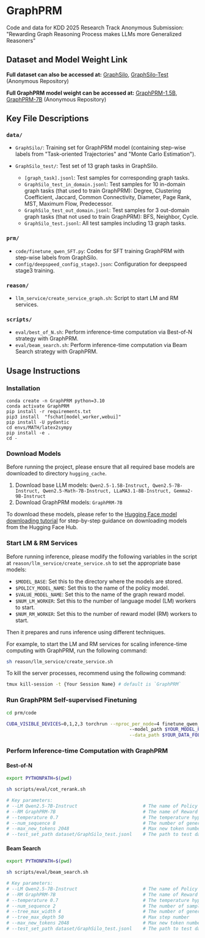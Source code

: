 # GraphPRM

Code and data for KDD 2025 Research Track Anonymous Submission: "Rewarding Graph Reasoning Process makes LLMs more Generalized Reasoners"

## Dataset and Model Weight Link

**Full dataset can also be accessed at:** [GraphSilo](https://huggingface.co/datasets/GraphPRM/GraphSilo), [GraphSilo-Test](https://huggingface.co/datasets/GraphPRM/GraphSilo-Test) (Anonymous Repository)

**Full GraphPRM model weight can be accessed at:** [GraphPRM-1.5B](https://huggingface.co/GraphPRM/GraphPRM-1.5B), [GraphPRM-7B](https://huggingface.co/GraphPRM/GraphPRM-7B) (Anonymous Repository)

## Key File Descriptions

### `data/`

- `GraphSilo/`: Training set for GraphPRM model (containing step-wise labels from "Task-oriented Trajectories" and "Monte Carlo Estimation").

- `GraphSilo_test/`: Test set of 13 graph tasks in GraphSilo.
  - `[graph_task].jsonl`: Test samples for corresponding graph tasks.
  - `GraphSilo_test_in_domain.jsonl`: Test samples for 10 in-domain graph tasks (that used to train GraphPRM): Degree, Clustering Coefficient, Jaccard, Common Connectivity, Diameter, Page Rank, MST, Maximum Flow, Predecessor.
  - `GraphSilo_test_out_domain.jsonl`: Test samples for 3 out-domain graph tasks (that not used to train GraphPRM): BFS, Neighbor, Cycle.
  - `GraphSilo_test.jsonl`: All test samples including 13 graph tasks.

### `prm/`

- `code/finetune_qwen_SFT.py`: Codes for SFT training GraphPRM with step-wise labels from GraphSilo.
- `config/deepspeed_config_stage3.json`: Configuration for deepspeed stage3 training.

### `reason/`

- `llm_service/create_service_graph.sh`: Script to start LM and RM services.

### `scripts/`

- `eval/best_of_N.sh`: Perform inference-time computation via Best-of-N strategy with GraphPRM.
- `eval/beam_search.sh`: Perform inference-time computation via Beam Search strategy with GraphPRM.

## Usage Instructions

### Installation

```
conda create -n GraphPRM python=3.10
conda activate GraphPRM
pip install -r requirements.txt
pip3 install  "fschat[model_worker,webui]"
pip install -U pydantic
cd envs/MATH/latex2sympy
pip install -e .
cd -
```

### Download Models

Before running the project, please ensure that all required base models are downloaded to directory `hugging_cache`.

1. Download base LLM models: `Qwen2.5-1.5B-Instruct, Qwen2.5-7B-Instruct, Qwen2.5-Math-7B-Instruct, LLaMA3.1-8B-Instruct, Gemma2-9B-Instruct`
2. Download GraphPRM models: `GraphPRM-7B`

To download these models, please refer to the [Hugging Face model downloading tutorial](https://huggingface.co/docs/hub/models-downloading) for step-by-step guidance on downloading models from the Hugging Face Hub.

### Start LM & RM Services

Before running inference, please modify the following variables in the script at `reason/llm_service/create_service.sh` to set the appropriate base models:

- `$MODEL_BASE`: Set this to the directory where the models are stored.
- `$POLICY_MODEL_NAME`: Set this to the name of the policy model.
- `$VALUE_MODEL_NAME`: Set this to the name of the graph reward model.
- `$NUM_LM_WORKER`: Set this to the number of language model (LM) workers to start.
- `$NUM_RM_WORKER`: Set this to the number of reward model (RM) workers to start.

Then it prepares and runs inference using different techniques.

For example, to start the LM and RM services for scaling inference-time computing with GraphPRM, run the following command:
```bash
sh reason/llm_service/create_service.sh
```

To kill the server processes, recommend using the following command:
```bash
tmux kill-session -t {Your Session Name} # default is `GraphPRM`
```

### Run GraphPRM Self-supervised Finetuning
```bash
cd prm/code

CUDA_VISIBLE_DEVICES=0,1,2,3 torchrun --nproc_per_node=4 finetune_qwen_SFT.py
                                             --model_path $YOUR_MODEL_PATH \
                                             --data_path $YOUR_DATA_FOLDER_PATH
```

### Perform Inference-time Computation with GraphPRM

#### Best-of-N
```bash
export PYTHONPATH=$(pwd)

sh scripts/eval/cot_rerank.sh

# Key parameters:
# --LM Qwen2.5-7B-Instruct                        # The name of Policy Model
# --RM GraphPRM-7B                                # The name of Reward Model
# --temperature 0.7                               # The temperature hyper-parameter during generation
# --num_sequence 8                                # The number of generated samples during generation
# --max_new_tokens 2048                           # Max new token number during generation
# --test_set_path dataset/GraphSilo_test.jsonl    # The path to test data file

```

#### Beam Search
```bash
export PYTHONPATH=$(pwd)

sh scripts/eval/beam_search.sh

# Key parameters:
# --LM Qwen2.5-7B-Instruct                        # The name of Policy Model
# --RM GraphPRM-7B                                # The name of Reward Model
# --temperature 0.7                               # The temperature hyper-parameter during generation
# --num_sequence 2                                # The number of samples to remain per step
# --tree_max_width 4                              # The number of generated samples per step during generation
# --tree_max_depth 50                             # Max step number
# --max_new_tokens 2048                           # Max new token number during generation
# --test_set_path dataset/GraphSilo_test.jsonl    # The path to test data file

```